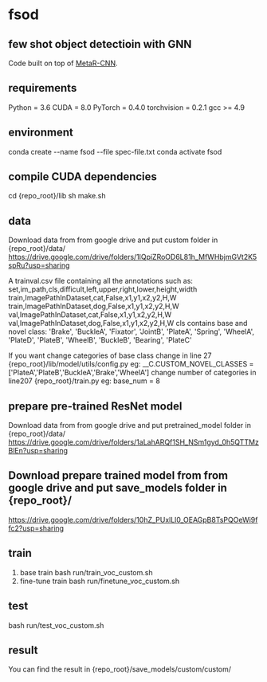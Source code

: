 # fsod

## few shot object detectioin with GNN
Code built on top of [MetaR-CNN](https://github.com/yanxp/MetaR-CNN).



## requirements
Python = 3.6
CUDA = 8.0
PyTorch = 0.4.0
torchvision = 0.2.1
gcc >= 4.9



## environment
conda create --name fsod --file spec-file.txt
conda activate fsod



## compile CUDA dependencies
cd {repo_root}/lib
sh make.sh



## data
Download data from from google drive and put custom folder in {repo_root}/data/
https://drive.google.com/drive/folders/1lQpiZRoOD6L81h_MfWHbjmGVt2K5spRu?usp=sharing

A trainval.csv file containing all the annotations such as:
set,im_path,cls,difficult,left,upper,right,lower,height,width
train,ImagePathInDataset,cat,False,x1,y1,x2,y2,H,W
train,ImagePathInDataset,dog,False,x1,y1,x2,y2,H,W
val,ImagePathInDataset,cat,False,x1,y1,x2,y2,H,W
val,ImagePathInDataset,dog,False,x1,y1,x2,y2,H,W
cls contains base and novel class:
'Brake', 'BuckleA', 'Fixator', 'JointB', 'PlateA', 'Spring',
'WheelA', 'PlateD', 'PlateB', 'WheelB', 'BuckleB', 'Bearing', 'PlateC'

If you want change categories of base class
change in line 27 {repo_root}/lib/model/utils/config.py
eg:
__C.CUSTOM_NOVEL_CLASSES = ['PlateA','PlateB','BuckleA','Brake','WheelA']
change number of categories in line207 {repo_root}/train.py
eg:
base_num = 8



## prepare pre-trained ResNet model
Download data from from google drive and put pretrained_model folder in {repo_root}/data/
https://drive.google.com/drive/folders/1aLahARQf1SH_NSm1gyd_0h5QTTMzBlEn?usp=sharing



## Download prepare trained model from from google drive and put save_models folder in {repo_root}/
https://drive.google.com/drive/folders/10hZ_PUxlLl0_OEAGpB8TsPQOeWi9ffc2?usp=sharing




## train
1. base train
bash run/train_voc_custom.sh
2. fine-tune train
bash run/finetune_voc_custom.sh



## test
bash run/test_voc_custom.sh



## result
You can find the result in {repo_root}/save_models/custom/custom/
